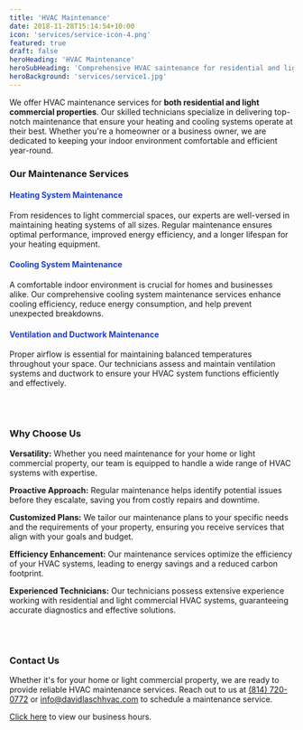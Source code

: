 ```yaml
---
title: 'HVAC Maintenance'
date: 2018-11-28T15:14:54+10:00
icon: 'services/service-icon-4.png'
featured: true
draft: false
heroHeading: 'HVAC Maintenance'
heroSubHeading: 'Comprehensive HVAC saintenance for residential and light commercial properties.'
heroBackground: 'services/service1.jpg'
---
```


We offer HVAC maintenance services for **both residential and light commercial properties**. Our skilled technicians specialize in delivering top-notch maintenance that ensure your heating and cooling systems operate at their best. Whether you're a homeowner or a business owner, we are dedicated to keeping your indoor environment comfortable and efficient year-round.

### Our Maintenance Services 

<h4 style="color:rgb(28,62,211)">Heating System Maintenance</h4>

From residences to light commercial spaces, our experts are well-versed in maintaining heating systems of all sizes. Regular maintenance ensures optimal performance, improved energy efficiency, and a longer lifespan for your heating equipment.

<h4 style="color:rgb(28,62,211)">Cooling System Maintenance</h4>

A comfortable indoor environment is crucial for homes and businesses alike. Our comprehensive cooling system maintenance services enhance cooling efficiency, reduce energy consumption, and help prevent unexpected breakdowns.

<h4 style="color:rgb(28,62,211)">Ventilation and Ductwork Maintenance</h4>

Proper airflow is essential for maintaining balanced temperatures throughout your space. Our technicians assess and maintain ventilation systems and ductwork to ensure your HVAC system functions efficiently and effectively.

<br></br>

### Why Choose Us

**Versatility:** Whether you need maintenance for your home or light commercial property, our team is equipped to handle a wide range of HVAC systems with expertise.

**Proactive Approach:** Regular maintenance helps identify potential issues before they escalate, saving you from costly repairs and downtime.

**Customized Plans:** We tailor our maintenance plans to your specific needs and the requirements of your property, ensuring you receive services that align with your goals and budget.

**Efficiency Enhancement:** Our maintenance services optimize the efficiency of your HVAC systems, leading to energy savings and a reduced carbon footprint.

**Experienced Technicians:** Our technicians possess extensive experience working with residential and light commercial HVAC systems, guaranteeing accurate diagnostics and effective solutions.

<br></br>

### Contact Us

Whether it's for your home or light commercial property, we are ready to provide reliable HVAC maintenance services. Reach out to us at <a href="tel:+18147200772">(814) 720-0772</a> or [info@davidlaschhvac.com](mailto:info@davidlaschhvac.com) to schedule a maintenance service. 

[Click here](https://davidlaschhvac.com/contact) to view our business hours.
